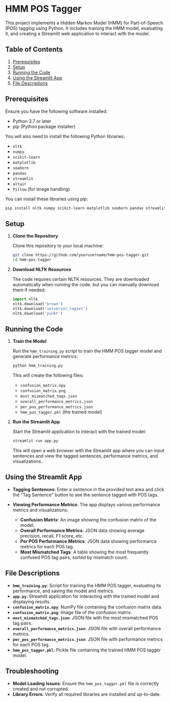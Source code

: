 # HMM POS Tagger

This project implements a Hidden Markov Model (HMM) for Part-of-Speech (POS) tagging using Python. It includes training the HMM model, evaluating it, and creating a Streamlit web application to interact with the model.

## Table of Contents

1. [Prerequisites](#prerequisites)
2. [Setup](#setup)
3. [Running the Code](#running-the-code)
4. [Using the Streamlit App](#using-the-streamlit-app)
5. [File Descriptions](#file-descriptions)

## Prerequisites

Ensure you have the following software installed:

- Python 3.7 or later
- pip (Python package installer)

You will also need to install the following Python libraries:

- `nltk`
- `numpy`
- `scikit-learn`
- `matplotlib`
- `seaborn`
- `pandas`
- `streamlit`
- `altair`
- `Pillow` (for image handling)

You can install these libraries using pip:

```bash
pip install nltk numpy scikit-learn matplotlib seaborn pandas streamlit altair Pillow
```

## Setup

1. **Clone the Repository**

   Clone this repository to your local machine:

   ```bash
   git clone https://github.com/yourusername/hmm-pos-tagger.git
   cd hmm-pos-tagger
   ```

2. **Download NLTK Resources**

   The code requires certain NLTK resources. They are downloaded automatically when running the code, but you can manually download them if needed:

   ```python
   import nltk
   nltk.download('brown')
   nltk.download('universal_tagset')
   nltk.download('punkt')
   ```

## Running the Code

1. **Train the Model**

   Run the `hmm_training.py` script to train the HMM POS tagger model and generate performance metrics:

   ```bash
   python hmm_training.py
   ```

   This will create the following files:

   - `confusion_matrix.npy`
   - `confusion_matrix.png`
   - `most_mismatched_tags.json`
   - `overall_performance_metrics.json`
   - `per_pos_performance_metrics.json`
   - `hmm_pos_tagger.pkl` (the trained model)

2. **Run the Streamlit App**

   Start the Streamlit application to interact with the trained model:

   ```bash
   streamlit run app.py
   ```

   This will open a web browser with the Streamlit app where you can input sentences and view the tagged sentences, performance metrics, and visualizations.

## Using the Streamlit App

- **Tagging Sentences**:
  Enter a sentence in the provided text area and click the "Tag Sentence" button to see the sentence tagged with POS tags.

- **Viewing Performance Metrics**:
  The app displays various performance metrics and visualizations:
  - **Confusion Matrix**: An image showing the confusion matrix of the model.
  - **Overall Performance Metrics**: JSON data showing average precision, recall, F1 score, etc.
  - **Per POS Performance Metrics**: JSON data showing performance metrics for each POS tag.
  - **Most Mismatched Tags**: A table showing the most frequently confused POS tag pairs, sorted by mismatch count.

## File Descriptions

- **`hmm_training.py`**: Script for training the HMM POS tagger, evaluating its performance, and saving the model and metrics.
- **`app.py`**: Streamlit application for interacting with the trained model and displaying results.
- **`confusion_matrix.npy`**: NumPy file containing the confusion matrix data.
- **`confusion_matrix.png`**: Image file of the confusion matrix.
- **`most_mismatched_tags.json`**: JSON file with the most mismatched POS tag pairs.
- **`overall_performance_metrics.json`**: JSON file with overall performance metrics.
- **`per_pos_performance_metrics.json`**: JSON file with performance metrics for each POS tag.
- **`hmm_pos_tagger.pkl`**: Pickle file containing the trained HMM POS tagger model.

## Troubleshooting

- **Model Loading Issues**: Ensure the `hmm_pos_tagger.pkl` file is correctly created and not corrupted.
- **Library Errors**: Verify all required libraries are installed and up-to-date.